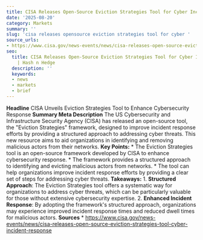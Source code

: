 ```yaml
---
title: CISA Releases Open-Source Eviction Strategies Tool for Cyber Incident Response
date: '2025-08-20'
category: Markets
summary: ''
slug: 'cisa releases opensource eviction strategies tool for cyber '
source_urls:
- https://www.cisa.gov/news-events/news/cisa-releases-open-source-eviction-strategies-tool-cyber-incident-response
seo:
  title: CISA Releases Open-Source Eviction Strategies Tool for Cyber Incident Response
    | Hash n Hedge
  description: ''
  keywords:
  - news
  - markets
  - brief
---
```


**Headline** CISA Unveils Eviction Strategies Tool to Enhance Cybersecurity Response  **Summary Meta Description** The US Cybersecurity and Infrastructure Security Agency (CISA) has released an open-source tool, the "Eviction Strategies" framework, designed to improve incident response efforts by providing a structured approach to addressing cyber threats. This new resource aims to aid organizations in identifying and removing malicious actors from their networks.  **Key Points:**  * The Eviction Strategies tool is an open-source framework developed by CISA to enhance cybersecurity response. * The framework provides a structured approach to identifying and evicting malicious actors from networks. * The tool can help organizations improve incident response efforts by providing a clear set of steps for addressing cyber threats.  **Takeaways:**  1. **Structured Approach**: The Eviction Strategies tool offers a systematic way for organizations to address cyber threats, which can be particularly valuable for those without extensive cybersecurity expertise. 2. **Enhanced Incident Response**: By adopting the framework's structured approach, organizations may experience improved incident response times and reduced dwell times for malicious actors.  **Sources** * https://www.cisa.gov/news-events/news/cisa-releases-open-source-eviction-strategies-tool-cyber-incident-response 
